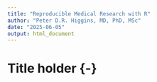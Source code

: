 ```yaml
---
title: "Reproducible Medical Research with R"
author: "Peter D.R. Higgins, MD, PhD, MSc"
date: "2025-06-05"
output: html_document
---
```

# Title holder {-}
